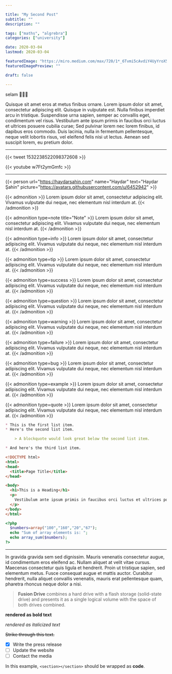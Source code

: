 ```yaml
---

title: "My Second Post"
subtitle: ""
description: ""

tags: ["maths", "algrebra"]
categories: ["university"]

date: 2020-03-04
lastmod: 2020-03-04

featuredImage: "https://miro.medium.com/max/720/1*_6Tvmi5cAvdiY4UyYroX5g.jpeg"
featuredImagePreview: ""

draft: false

---
```


selam 🧞‍♂️😂

Quisque sit amet eros at metus finibus ornare. Lorem ipsum dolor sit amet, consectetur adipiscing elit. Quisque in vulputate est. Nulla finibus imperdiet arcu in tristique. Suspendisse urna sapien, semper ac convallis eget, condimentum vel risus. Vestibulum ante ipsum primis in faucibus orci luctus et ultrices posuere cubilia curae; Sed pulvinar lorem nec lorem finibus, id dapibus eros commodo. Duis lacinia, nulla in fermentum pellentesque, neque velit lobortis risus, vel eleifend felis nisi ut lectus. Aenean sed suscipit lorem, eu pretium dolor.

---

{{< tweet 1532238522098372608 >}}

{{< youtube w7Ft2ymGmfc >}}

---

{{< person url="https://haydarsahin.com" name="Haydar" text="Haydar Şahin" picture="https://avatars.githubusercontent.com/u/6452942" >}}


{{< admonition >}}
Lorem ipsum dolor sit amet, consectetur adipiscing elit. Vivamus vulputate dui neque, nec elementum nisl interdum at.
{{< /admonition >}}

{{< admonition type=note title="Note" >}}
Lorem ipsum dolor sit amet, consectetur adipiscing elit. Vivamus vulputate dui neque, nec elementum nisl interdum at.
{{< /admonition >}}

{{< admonition type=info >}}
Lorem ipsum dolor sit amet, consectetur adipiscing elit. Vivamus vulputate dui neque, nec elementum nisl interdum at.
{{< /admonition >}}


{{< admonition type=tip >}}
Lorem ipsum dolor sit amet, consectetur adipiscing elit. Vivamus vulputate dui neque, nec elementum nisl interdum at.
{{< /admonition >}}


{{< admonition type=success >}}
Lorem ipsum dolor sit amet, consectetur adipiscing elit. Vivamus vulputate dui neque, nec elementum nisl interdum at.
{{< /admonition >}}


{{< admonition type=question >}}
Lorem ipsum dolor sit amet, consectetur adipiscing elit. Vivamus vulputate dui neque, nec elementum nisl interdum at.
{{< /admonition >}}


{{< admonition type=warning >}}
Lorem ipsum dolor sit amet, consectetur adipiscing elit. Vivamus vulputate dui neque, nec elementum nisl interdum at.
{{< /admonition >}}


{{< admonition type=failure >}}
Lorem ipsum dolor sit amet, consectetur adipiscing elit. Vivamus vulputate dui neque, nec elementum nisl interdum at.
{{< /admonition >}}


{{< admonition type=bug >}}
Lorem ipsum dolor sit amet, consectetur adipiscing elit. Vivamus vulputate dui neque, nec elementum nisl interdum at.
{{< /admonition >}}


{{< admonition type=example >}}
Lorem ipsum dolor sit amet, consectetur adipiscing elit. Vivamus vulputate dui neque, nec elementum nisl interdum at.
{{< /admonition >}}


{{< admonition type=quote >}}
Lorem ipsum dolor sit amet, consectetur adipiscing elit. Vivamus vulputate dui neque, nec elementum nisl interdum at.
{{< /admonition >}}


```markdown
* This is the first list item.
* Here's the second list item.

    > A blockquote would look great below the second list item.

* And here's the third list item.
```

```html
<!DOCTYPE html>
<html>
<head>
  <title>Page Title</title>
</head>

<body>
  <h1>This is a Heading</h1>
  <p>
    Vestibulum ante ipsum primis in faucibus orci luctus et ultrices posuere cubilia curae; Sed pulvinar lorem nec lorem finibus, id dapibus eros commodo. Duis lacinia, nulla in fermentum pellentesque, neque velit lobortis risus, vel eleifend felis nisi ut lectus. Aenean sed suscipit lorem, eu pretium dolor.
  </p>
</body>
</html>
```


```php
<?php    
  $numbers=array("100","160","20","67");    
  echo "Sum of array elements is: ";
  echo array_sum($numbers);
?>    
```

***

In gravida gravida sem sed dignissim. Mauris venenatis consectetur augue, id condimentum eros eleifend ac. Nullam aliquet at velit vitae cursus. Maecenas consectetur quis ligula et hendrerit. Proin ut tristique sapien, sed elementum metus. Fusce consequat augue et mattis auctor. Curabitur hendrerit, nulla aliquet convallis venenatis, mauris erat pellentesque quam, pharetra rhoncus neque dolor a nisi.

> **Fusion Drive** combines a hard drive with a flash storage (solid-state drive) and presents it as a single logical volume with the space of both drives combined.


**rendered as bold text**

*rendered as italicized text*

~~Strike through this text.~~

- [x] Write the press release
- [ ] Update the website
- [ ] Contact the media

In this example, `<section></section>` should be wrapped as **code**.
